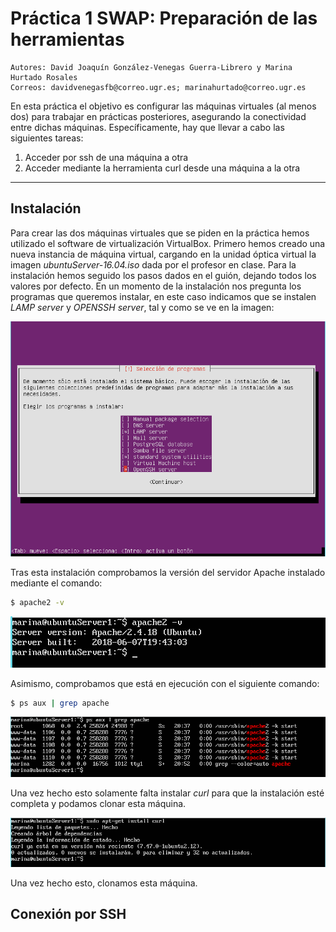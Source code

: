 # Práctica 1 SWAP: Preparación de las herramientas
    Autores: David Joaquín González-Venegas Guerra-Librero y Marina Hurtado Rosales
    Correos: davidvenegasfb@correo.ugr.es; marinahurtado@correo.ugr.es
En esta práctica el objetivo es configurar las máquinas virtuales (al menos dos) para
trabajar en prácticas posteriores, asegurando la conectividad entre dichas máquinas.
Específicamente, hay que llevar a cabo las siguientes tareas:
1. Acceder por ssh de una máquina a otra
2. Acceder mediante la herramienta curl desde una máquina a la otra

------------------------------------------------------------------------------------
## Instalación
Para crear las dos máquinas virtuales que se piden en la práctica hemos utilizado el software de virtualización VirtualBox. Primero hemos creado una nueva instancia de máquina virtual, cargando en la unidad óptica virtual la imagen *ubuntuServer-16.04.iso* dada por el profesor en clase. Para la instalación hemos seguido los pasos dados en el guión, dejando todos los valores por defecto. En un momento de la instalación nos pregunta los programas que queremos instalar, en este caso indicamos que se instalen *LAMP server* y *OPENSSH server*, tal y como se ve en la imagen:

![captura1](https://github.com/Feiniel/SWAP/blob/master/practica1/imagenes/c1.png)

Tras esta instalación comprobamos la versión del servidor Apache instalado mediante el comando:
```sh
$ apache2 -v
```

![captura2](https://github.com/Feiniel/SWAP/blob/master/practica1/imagenes/c2.PNG)

Asimismo, comprobamos que está en ejecución con el siguiente comando:
``` sh
$ ps aux | grep apache
```

![captura3](https://github.com/Feiniel/SWAP/blob/master/practica1/imagenes/c3.PNG)

Una vez hecho esto solamente falta instalar *curl* para que la instalación esté completa y podamos clonar esta máquina.

![captura4](https://github.com/Feiniel/SWAP/blob/master/practica1/imagenes/c4.PNG)

Una vez hecho esto, clonamos esta máquina.

## Conexión por SSH
